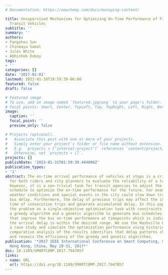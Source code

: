 ```yaml
---
# Documentation: https://wowchemy.com/docs/managing-content/

title: Unsupervised Mechanisms for Optimizing On-Time Performance of Fixed Schedule
  Transit Vehicles
subtitle: ''
summary: ''
authors:
- Fangzhou Sun
- Chinmaya Samal
- Jules White
- Abhishek Dubey
tags:
- ''
categories: []
date: '2017-01-01'
lastmod: 2023-01-30T19:59:39-06:00
featured: false
draft: false

# Featured image
# To use, add an image named `featured.jpg/png` to your page's folder.
# Focal points: Smart, Center, TopLeft, Top, TopRight, Left, Right, BottomLeft, Bottom, BottomRight.
image:
  caption: ''
  focal_point: ''
  preview_only: false

# Projects (optional).
#   Associate this post with one or more of your projects.
#   Simply enter your project's folder or file name without extension.
#   E.g. `projects = ["internal-project"]` references `content/project/deep-learning/index.md`.
#   Otherwise, set `projects = []`.
projects: []
publishDate: '2023-01-31T01:59:39.444096Z'
publication_types:
- '1'
abstract: The on-time arrival performance of vehicles at stops is a critical metric
  for both riders and city planners to evaluate the reliability of a transit system.
  However, it is a non-trivial task for transit agencies to adjust the existing bus
  schedule to optimize the on-time performance for the future. For example, severe
  weather conditions and special events in the city could slow down traffic and cause
  bus delay. Furthermore, the delay of previous trips may affect the initial departure
  time of consecutive trips and generate accumulated delay. In this paper, we formulate
  the problem as a single-objective optimization task with constraints and propose
  a greedy algorithm and a genetic algorithm to generate bus schedules at timepoints
  that improve the bus on-time performance at timepoints which is indicated by whether
  the arrival delay is within the desired range. We use the Nashville bus system as
  a case study and simulate the optimization performance using historical data. The
  comparative analysis of the results identifies that delay patterns change over time
  and reveals the efficiency of the greedy and genetic algorithms.
publication: '*2017 IEEE International Conference on Smart Computing, SMARTCOMP 2017,
  Hong Kong, China, May 29-31, 2017*'
doi: 10.1109/SMARTCOMP.2017.7947057
links:
- name: URL
  url: https://doi.org/10.1109/SMARTCOMP.2017.7947057
---
```

